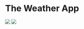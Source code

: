# The Weather App #

![](https://s1.hostingkartinok.com/uploads/images/2021/12/796aae33eee708e796edfee2261ee832.jpg) 
![](https://s1.hostingkartinok.com/uploads/images/2021/12/b8c8229ae47ad82ff42e58763196c866.jpg) 
